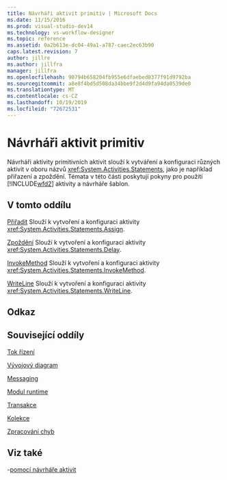 ```yaml
---
title: Návrháři aktivit primitiv | Microsoft Docs
ms.date: 11/15/2016
ms.prod: visual-studio-dev14
ms.technology: vs-workflow-designer
ms.topic: reference
ms.assetid: 0a2b613e-dc04-49a1-a787-caec2ec63b90
caps.latest.revision: 7
author: jillre
ms.author: jillfra
manager: jillfra
ms.openlocfilehash: 90794b658204fb955e6dfaebed0377f91d9792ba
ms.sourcegitcommit: a8e8f4bd5d508da34bbe9f2d4d9fa94da0539de0
ms.translationtype: MT
ms.contentlocale: cs-CZ
ms.lasthandoff: 10/19/2019
ms.locfileid: "72672531"
---
```

# <a name="primitives-activity-designers"></a>Návrháři aktivit primitiv
Návrháři aktivity primitivních aktivit slouží k vytváření a konfiguraci různých aktivit v oboru názvů <xref:System.Activities.Statements>, jako je například přiřazení a zpoždění. Témata v této části poskytují pokyny pro použití [!INCLUDE[wfd2](../includes/wfd2-md.md)] aktivity a návrháře šablon.

## <a name="in-this-section"></a>V tomto oddílu
 [Přiřadit](../workflow-designer/assign-activity-designer.md) Slouží k vytvoření a konfiguraci aktivity <xref:System.Activities.Statements.Assign>.

 [Zpoždění](../workflow-designer/delay-activity-designer.md) Slouží k vytvoření a konfiguraci aktivity <xref:System.Activities.Statements.Delay>.

 [InvokeMethod](../workflow-designer/invokemethod-activity-designer.md) Slouží k vytvoření a konfiguraci aktivity <xref:System.Activities.Statements.InvokeMethod>.

 [WriteLine](../workflow-designer/writeline-activity-designer.md) Slouží k vytvoření a konfiguraci aktivity <xref:System.Activities.Statements.WriteLine>.

## <a name="reference"></a>Odkaz

## <a name="related-sections"></a>Související oddíly
 [Tok řízení](../workflow-designer/control-flow-activity-designers.md)

 [Vývojový diagram](../workflow-designer/flowchart-activity-designers.md)

 [Messaging](../workflow-designer/messaging-activity-designers.md)

 [Modul runtime](../workflow-designer/runtime-activity-designers.md)

 [Transakce](../workflow-designer/transaction-activity-designers.md)

 [Kolekce](../workflow-designer/collection-activity-designers.md)

 [Zpracování chyb](../workflow-designer/error-handling-activity-designers.md)

## <a name="see-also"></a>Viz také

-[pomocí návrháře aktivit](../workflow-designer/using-the-activity-designers.md)
